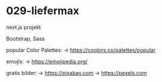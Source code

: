 # 029-liefermax
next.js projekt

Bootstrap, Sass



popular Color Palettes:
 -> https://coolors.co/palettes/popular

emojis:
-> https://emojipedia.org/

gratis bilder:
-> https://pixabay.com 
-> https://pexels.com